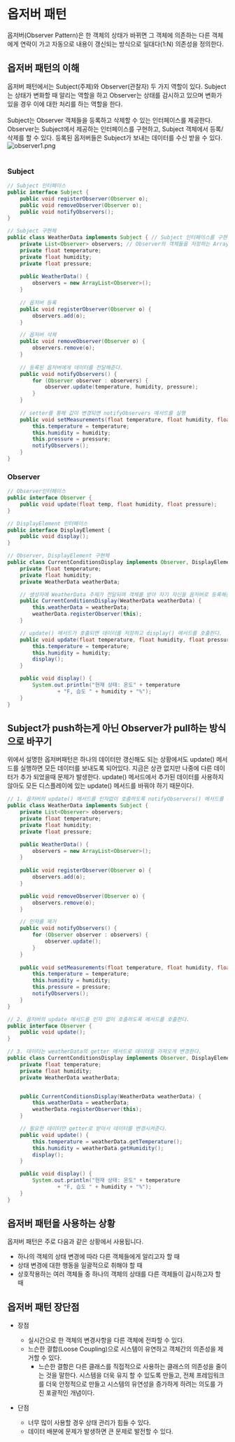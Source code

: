 # 옵저버 패턴
옵저버(Observer Pattern)은 한 객체의 상태가 바뀌면 그 객체에 의존하는 다른 객체에게 연락이 가고 자동으로 내용이 갱신되는 방식으로 일대다(1:N) 의존성을 정의한다.

## 옵저버 패턴의 이해
옵저버 패턴에서는 Subject(주제)와 Observer(관찰자) 두 가지 역할이 있다. Subject는 상태가 변화할 때 알리는 역할을 하고 Observer는 상태를 감시하고 있으며 변화가 있을 경우 이에 대한 처리를 하는 역할을 한다.
<br/><br/>
Subject는 Observer 객체들을 등록하고 삭제할 수 있는 인터페이스를 제공한다. Observer는 Subject에서 제공하는 인터페이스를 구현하고, Subject 객체에서 등록/삭제를 할 수 있다. 등록된 옵저버들은 Subject가 보내는 데이터를 수신 받을 수 있다.
<img src="../img/observer1.png" alt="observer1.png">
<br/><br/>
### Subject
```java
// Subject 인터페이스
public interface Subject {
	public void registerObserver(Observer o);
	public void removeObserver(Observer o);
	public void notifyObservers();
}
```
```java
// Subject 구현체
public class WeatherData implements Subject { // Subject 인터페이스를 구현한다.
	private List<Observer> observers; // Observer의 객체들을 저장하는 ArrayList를 추가한다.
	private float temperature;
	private float humidity;
	private float pressure;
	
	public WeatherData() {
		observers = new ArrayList<Observer>();
	}
	
    // 옵저버 등록
	public void registerObserver(Observer o) {
		observers.add(o);
	}

    // 옵저버 삭제
	public void removeObserver(Observer o) {
		observers.remove(o);
	}
	
    // 등록된 옵저버에게 데이터를 전달해준다.
	public void notifyObservers() {
		for (Observer observer : observers) {
			observer.update(temperature, humidity, pressure);
		}
	}
	
    // setter를 통해 값이 변경되면 notifyObservers 메서드를 실행
	public void setMeasurements(float temperature, float humidity, float pressure) {
		this.temperature = temperature;
		this.humidity = humidity;
		this.pressure = pressure;
        notifyObservers();
	}
}

```
### Observer
```java
// Observer인터페이스
public interface Observer {
    public void update(float temp, float humidity, float pressure);
}

// DisplayElement 인터페이스
public interface DisplayElement {
    public void display();
}
```
```java
// Observer, DisplayElement 구현체
public class CurrentConditionsDisplay implements Observer, DisplayElement { // Opserver, DisplayElement 인터페이스 상속
    private float temperature;
    private float humidity;
    private WeatherData weatherData;

    // 생성자에 WeatherData 주제가 전달되며 객체를 받아 자기 자신을 옵저버로 등록해준다.
    public CurrentConditionsDisplay(WeatherData weatherData) {
        this.weatherData = weatherData;
        weatherData.registerObserver(this);
    }

    // update() 메서드가 호출되면 데이터를 저장하고 display() 메서드를 호출한다.
    public void update(float temperature, float humidity, float pressure) {
        this.temperature = temperature;
        this.humidity = humidity;
        display();
    }

    public void display() {
        System.out.println("현재 상태: 온도" + temperature
                + "F, 습도 " + humidity + "%");
    }
}

```
## Subject가 push하는게 아닌 Observer가 pull하는 방식으로 바꾸기
위에서 설명한 옵저버패턴은 하나의 데이터만 갱신해도 되는 상황에서도 update() 메서드를 실행하면 모든 데이터를 보내도록 되어있다.
지금은 상관 없지만 나중에 다른 데이터가 추가 되었을때 문제가 발생한다. update() 메서드에서 추가된 데이터를 사용하지 않아도
모든 디스플레이에 있는 update() 메서드를 바꿔야 하기 때문이다.
```java
// 1. 옵저버의 update() 메서드를 인자없이 호출하도록 notifyObservers() 메서드를 수정한다.
public class WeatherData implements Subject { 
    private List<Observer> observers; 
    private float temperature;
    private float humidity;
    private float pressure;

    public WeatherData() {
        observers = new ArrayList<Observer>();
    }
    
    public void registerObserver(Observer o) {
        observers.add(o);
    }

    public void removeObserver(Observer o) {
        observers.remove(o);
    }

    // 인자를 제거
    public void notifyObservers() {
        for (Observer observer : observers) {
            observer.update();
        }
    }
    
    public void setMeasurements(float temperature, float humidity, float pressure) {
        this.temperature = temperature;
        this.humidity = humidity;
        this.pressure = pressure;
        notifyObservers();
    }
}

// 2. 옵저버의 update 메서드를 인자 없이 호출하도록 메서드를 호출한다.
public interface Observer {
    public void update();
}

// 3. 데이터는 weatherData의 getter 메서드로 데이터를 가져오게 변경한다.
public class CurrentConditionsDisplay implements Observer, DisplayElement { // Opserver, DisplayElement 인터페이스 상속
    private float temperature;
    private float humidity;
    private WeatherData weatherData;


    public CurrentConditionsDisplay(WeatherData weatherData) {
        this.weatherData = weatherData;
        weatherData.registerObserver(this);
    }

    // 필요한 데이터만 getter로 받아서 데이터를 변경시켜준다.
    public void update() {
        this.temperature = weatherData.getTemperature();
        this.humidity = weatherData.getHumidity();
        display();
    }

    public void display() {
        System.out.println("현재 상태: 온도" + temperature
                + "F, 습도 " + humidity + "%");
    }
}

```


## 옵저버 패턴을 사용하는 상황
옵저버 패턴은 주로 다음과 같은 상황에서 사용됩니다.

- 하나의 객체의 상태 변경에 따라 다른 객체들에게 알리고자 할 때
- 상태 변경에 대한 행동을 일괄적으로 취해야 할 때
- 상호작용하는 여러 객체들 중 하나의 객체의 상태를 다른 객체들이 감시하고자 할 때


## 옵저버 패턴 장단점

- 장점
  - 실시간으로 한 객체의 변경사항을 다른 객체에 전파할 수 있다.
  - 느슨한 결합(Loose Coupling)으로 시스템이 유연하고 객체간의 의존성을 제거할 수 있다. 
    - 느슨한 결함은 다른 클래스를 직접적으로 사용하는 클래스의 의존성을 줄이는 것을 말한다.
      시스템을 더욱 유지 할 수 있도록 만들고, 전체 프레임워크를 더욱 안정적으로 만들고 시스템의 유연성을 증가하게 하려는 의도를 가진 포괄적인 개념이다.
  
- 단점
  - 너무 많이 사용할 경우 상태 관리가 힘들 수 있다.
  - 데이터 배분에 문제가 발생하면 큰 문제로 발전할 수 있다.